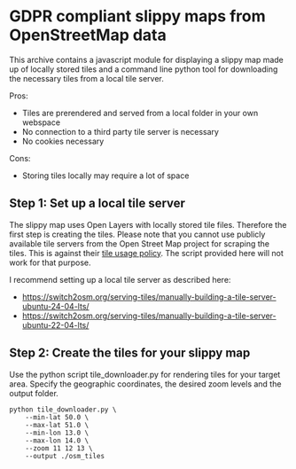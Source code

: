 # GDPR compliant slippy maps from OpenStreetMap data
This archive contains a javascript module for displaying a slippy map made up of locally stored tiles 
and a command line python tool for downloading the necessary tiles from a local tile server.

Pros:
- Tiles are prerendered and served from a local folder in your own webspace
- No connection to a third party tile server is necessary
- No cookies necessary

Cons:
- Storing tiles locally may require a lot of space

## Step 1: Set up a local tile server 
The slippy map uses Open Layers with locally stored tile files. Therefore the first step is creating 
the tiles. Please note that you cannot use publicly available tile servers from the Open Street Map project for 
scraping the tiles. This is against their [tile usage policy](https://operations.osmfoundation.org/policies/tiles/).
The script provided here will not work for that purpose.

I recommend setting up a local tile server as described here:
* https://switch2osm.org/serving-tiles/manually-building-a-tile-server-ubuntu-24-04-lts/
* https://switch2osm.org/serving-tiles/manually-building-a-tile-server-ubuntu-22-04-lts/

## Step 2: Create the tiles for your slippy map

Use the python script tile_downloader.py for rendering tiles for your target area. Specify the geographic coordinates, the desired zoom levels and the output folder.

```
python tile_downloader.py \
    --min-lat 50.0 \
    --max-lat 51.0 \
    --min-lon 13.0 \
    --max-lon 14.0 \
    --zoom 11 12 13 \
    --output ./osm_tiles
```
